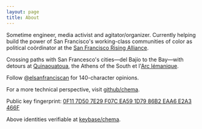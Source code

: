 ```yaml
---
layout: page
title: About
---
```

Sometime engineer, media activist and agitator/organizer. Currently helping build the power of San Francisco's working-class communities of color as political coördinator at the [San Francisco Rising Alliance](http://www.sfrising.org/).

Crossing paths with San Francesco's cities—del Bajío to the Bay—with detours at [Quinaouatoua](https://en.wikipedia.org/wiki/Iroquois_settlement_of_the_north_shore_of_Lake_Ontario), the Athens of the South et l'[Arc lémanique](http://switzerland.indymedia.org/fr/).

Follow [@elsanfranciscan](https://twitter.com/elsanfranciscan) for 140-character opinions.

For a more technical perspective, visit [github/chema](https://github.com/chema).

Public key fingerprint: [0F11 7D50 7E29 F07C EA59 1D79 86B2 EAA6 E2A3 466F](https://pgp.mit.edu/pks/lookup?op=vindex&search=0x86B2EAA6E2A3466F)

Above identities verifiable at [keybase/chema](https://keybase.io/chema).

